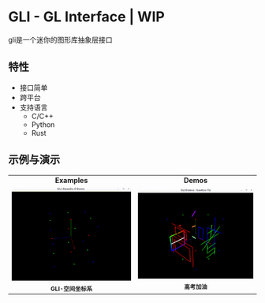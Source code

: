 # GLI - GL Interface | WIP

gli是一个迷你的图形库抽象层接口

## 特性

- 接口简单
- 跨平台
- 支持语言
  - C/C++
  - Python
  - Rust

## 示例与演示

<table>
  <tr>
    <td align="center"><b>Examples</b></td>
    <td align="center"><b>Demos</b></td>
  </tr>
  <tr>
    <td align="center">
      <a href="examples/opengl/main.c">
        <img src="docs/imgs/gli-space-coordinate.400x300.gif"/>
      </a>
      <br/><sub><b>GLI-空间坐标系</b></sub>
    </td>
    <td align="center">
      <a href="examples/demos/gaokao-fly.c">
        <img src="docs/imgs/gli-gaokao-fly.400x300.gif"/>
      </a>
      <br/><sub><b>高考加油</b></sub>
    </td>
  </tr>
</table>